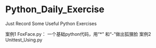 # Python_Daily_Exercise
Just Record Some Useful Python Exercises

案例1 FoxFace.py：
    一个基础python代码，用“*” 和“-”做出狐狸脸
案例2 Unittest_Using.py

